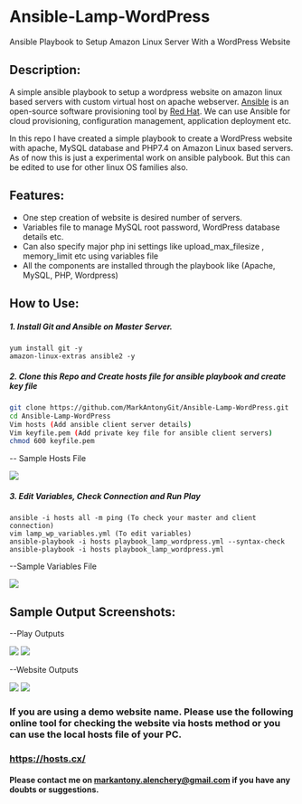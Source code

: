 # Ansible-Lamp-WordPress
Ansible Playbook to Setup Amazon Linux Server With a WordPress Website

## Description:
A simple ansible playbook to setup a wordpress website on amazon linux based servers with custom virtual host on apache webserver.  [Ansible](https://www.ansible.com) is an open-source software provisioning tool by [Red Hat](https://www.redhat.com/en). We can use Ansible for cloud provisioning, configuration management, application deployment etc. 

In this repo I have created a simple playbook to create a WordPress website with apache, MySQL database and PHP7.4 on Amazon Linux based servers. As of now this is just a experimental work on ansible palybook. But this can be edited to use for other linux OS families also. 

## Features:
- One step creation of website is desired number of servers. 
- Variables file to manage MySQL root password, WordPress database details etc.
- Can also specify major php ini settings like upload_max_filesize , memory_limit etc using variables file
- All the components are installed through the playbook like (Apache, MySQL, PHP, Wordpress)

## How to Use:
##### 1. Install Git and Ansible on Master Server.
```
yum install git -y
amazon-linux-extras ansible2 -y
```
##### 2. Clone this Repo and Create hosts file for ansible playbook and create key file
```sh
git clone https://github.com/MarkAntonyGit/Ansible-Lamp-WordPress.git
cd Ansible-Lamp-WordPress
Vim hosts (Add ansible client server details)
Vim keyfile.pem (Add private key file for ansible client servers)
chmod 600 keyfile.pem
```
-- Sample Hosts File 

![](https://i.ibb.co/XXQ3fW2/githosts.jpg)
 
##### 3. Edit Variables, Check Connection and Run Play
```
ansible -i hosts all -m ping (To check your master and client connection)
vim lamp_wp_variables.yml (To edit variables)
ansible-playbook -i hosts playbook_lamp_wordpress.yml --syntax-check 
ansible-playbook -i hosts playbook_lamp_wordpress.yml
```
--Sample Variables File

![](https://i.ibb.co/VN65rpC/git4.jpg)

## Sample Output Screenshots: 

--Play Outputs

![](https://i.ibb.co/t4bn4WJ/git2.jpg)
![](https://i.ibb.co/xFrGzyj/3.jpg)

--Website Outputs 

![](https://i.ibb.co/7KKqrVy/git3.jpg)
![](https://i.ibb.co/tzc80BT/2.jpg)

### If you are using a demo website name. Please use the following online tool for checking the website via hosts method or you can use the local hosts file of your PC. 
### https://hosts.cx/

#### Please contact me on markantony.alenchery@gmail.com if  you have any doubts or suggestions. 

